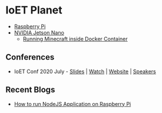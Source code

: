 # IoET Planet 

- [Raspberry Pi](https://github.com/collabnix/ioetplanet/blob/master/raspberrypi/README.md)
- [NVIDIA Jetson Nano](https://github.com/collabnix/ioetplanet/blob/master/nvidia/jetsonnano/README.md)
  - [Running Minecraft inside Docker Container](https://github.com/collabnix/ioetplanet/blob/master/nvidia/jetsonnano/minecraft/README.md)




## Conferences



- IoET Conf 2020 July - [Slides](https://github.com/collabnix/ioetplanet/blob/master/2020/july/README.md) | [Watch](https://www.youtube.com/watch?v=zPzp5wb3nnc&t=3769s) | [Website](https://conf.ioetplanet.com/) | [Speakers](https://conf.ioetplanet.com/speakers.html)  <br>


## Recent Blogs

- [How to run NodeJS Application on Raspberry Pi](https://github.com/collabnix/ioetplanet/blob/master/raspberrypi/README.md)

